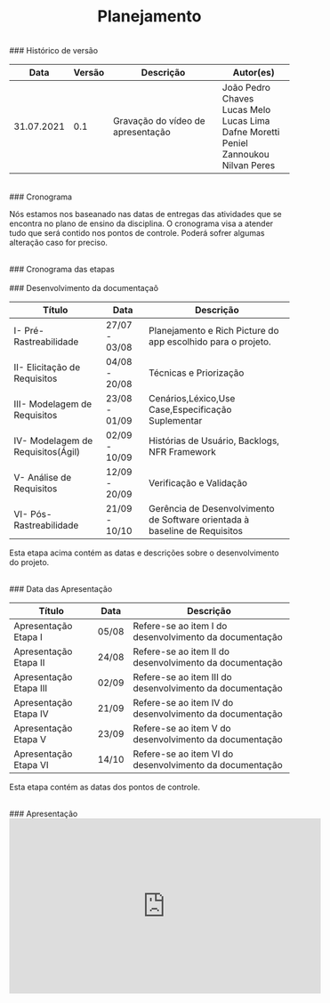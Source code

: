 # <center> Planejamento
<br>
### Histórico de versão<br>

|Data | Versão | Descrição | Autor(es)|
| -- | -- | -- | -- |
| 31.07.2021 | 0.1 | Gravação do vídeo de apresentação | João Pedro Chaves<br>Lucas Melo<br>Lucas Lima<br>Dafne Moretti<br>Peniel Zannoukou<br>Nilvan Peres|

<br>
### Cronograma<br>

Nós estamos nos baseanado nas datas de entregas das atividades que se encontra no plano de ensino da disciplina.
O cronograma visa a atender tudo que será contido nos pontos de controle. Poderá sofrer algumas alteração caso for preciso.
        
<br>
### Cronograma das etapas<br>
<br>
### Desenvolvimento da documentaçaõ<br>

|Título | Data | Descrição|
| -- | -- |-- |
|I- Pré-Rastreabilidade | 27/07 - 03/08 | Planejamento e Rich Picture do app escolhido para o projeto. |
| II- Elicitação de Requisitos | 04/08 - 20/08 | Técnicas e Priorização |
| III- Modelagem de Requisitos | 23/08 - 01/09 | Cenários,Léxico,Use Case,Especificação Suplementar |
| IV- Modelagem de Requisitos(Ágil) | 02/09 - 10/09 | Histórias de Usuário, Backlogs, NFR Framework |
| V- Análise de Requisitos | 12/09 - 20/09 | Verificação e Validação |
| VI- Pós-Rastreabilidade | 21/09 - 10/10 | Gerência de Desenvolvimento de Software orientada à baseline de Requisitos |

Esta etapa acima contém as datas e descrições sobre o desenvolvimento 
do projeto.

<br>
### Data das Apresentação<br>

|Título | Data | Descrição |
| -- | -- | --|
| Apresentação Etapa I | 05/08 | Refere-se ao item I do desenvolvimento da documentação |
| Apresentação Etapa II | 24/08 | Refere-se ao item II do desenvolvimento da documentação |
| Apresentação Etapa III | 02/09 | Refere-se ao item III do desenvolvimento da documentação |
| Apresentação Etapa IV | 21/09 | Refere-se ao item IV do desenvolvimento da documentação |
| Apresentação Etapa V | 23/09 | Refere-se ao item V do desenvolvimento da documentação |
| Apresentação Etapa VI | 14/10 | Refere-se ao item VI do desenvolvimento da documentação |

Esta etapa contém as datas dos pontos de controle.

<br>
### Apresentação

<center>
<iframe width="560" height="315" src="https://www.youtube.com/embed/t4zH4PlkoBc" title="YouTube video player" frameborder="0" allow="accelerometer; autoplay; clipboard-write; encrypted-media; gyroscope; picture-in-picture" allowfullscreen></iframe>

</div><br>


